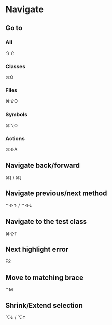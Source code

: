 # Navigate

## Go to
### All
⇧⇧
### Classes
⌘O
### Files
⌘⇧O
### Symbols
⌘⌥O
### Actions
⌘⇧A

## Navigate back/forward
⌘[ / ⌘]
## Navigate previous/next method
⌃⇧↑ / ⌃⇧↓
## Navigate to the test class
⌘⇧T
## Next highlight error
F2
## Move to matching brace
⌃M
## Shrink/Extend selection 
⌥↓ / ⌥↑
